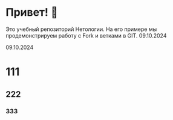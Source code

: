 # Привет! 👋

Это учебный репозиторий Нетологии. На его примере мы продемонстрируем работу с Fork и ветками в GIT. 
09.10.2024

09.10.2024

# 111
## 222

### 333

